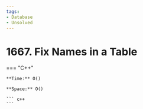 ```yaml
---
tags:
- Database
- Unsolved
---
```



# 1667. Fix Names in a Table

=== "C++"

    **Time:** O()

    **Space:** O()

    ``` c++
    ```